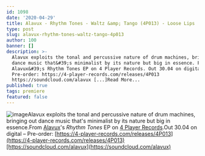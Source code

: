 ```yaml
---
id: 1098
date: '2020-04-29'
title: Alavux - Rhythm Tones - Waltz &amp; Tango (4P013) - Loose Lips
type: post
slug: alavux-rhythm-tones-waltz-tango-4p013
author: 100
banner: []
description: >-
  Alavux exploits the tonal and percussive nature of drum machines, bringing out
  dance music that&#39;s minimalist by its nature but big in essence. From
  Alavux&#39;s Rhythm Tones EP on 4 Player Records. Out 30.04 on digital &#8211;
  Pre-order: https://4-player-records.com/releases/4P013
  https://soundcloud.com/alavux [...]Read More...
published: true
tags: premiere
featured: false
---
```

![image](../undefined)Alavux exploits the tonal and percussive nature of drum machines, bringing out dance music that's minimalist by its nature but big in essence.From [Alavux](https://www.residentadvisor.net/dj/alavux)'s _Rhythm Tones_ EP on [4 Player Records](https://4-player-records.com/).Out 30.04 on digital – Pre-order: [](https://4-player-records.com/releases/4P013)[https://4-player-records.com/releases/4P013](https://4-player-records.com/releases/4P013)[https://soundcloud.com/alavux](https://soundcloud.com/alavux)